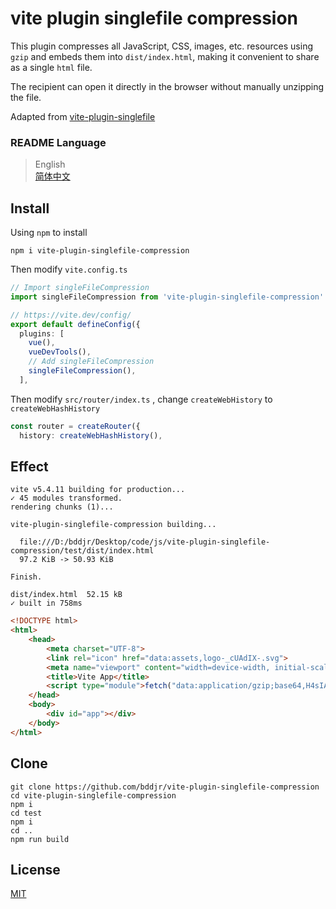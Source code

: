 # vite plugin singlefile compression

This plugin compresses all JavaScript, CSS, images, etc. resources using `gzip` and embeds them into `dist/index.html`, making it convenient to share as a single `html` file.

The recipient can open it directly in the browser without manually unzipping the file.

Adapted from [vite-plugin-singlefile](https://www.npmjs.com/package/vite-plugin-singlefile)

### README Language

> English  
> [简体中文](README-zh-CN.md)

## Install

Using `npm` to install

```
npm i vite-plugin-singlefile-compression
```

Then modify `vite.config.ts`

```ts
// Import singleFileCompression
import singleFileCompression from 'vite-plugin-singlefile-compression'

// https://vite.dev/config/
export default defineConfig({
  plugins: [
    vue(),
    vueDevTools(),
    // Add singleFileCompression
    singleFileCompression(),
  ],
```

Then modify `src/router/index.ts` , change `createWebHistory` to `createWebHashHistory`

```ts
const router = createRouter({
  history: createWebHashHistory(),
```

## Effect

```
vite v5.4.11 building for production...
✓ 45 modules transformed.
rendering chunks (1)...

vite-plugin-singlefile-compression building...

  file:///D:/bddjr/Desktop/code/js/vite-plugin-singlefile-compression/test/dist/index.html
  97.2 KiB -> 50.93 KiB

Finish.

dist/index.html  52.15 kB
✓ built in 758ms
```

```html
<!DOCTYPE html>
<html>
	<head>
		<meta charset="UTF-8">
		<link rel="icon" href="data:assets,logo-_cUAdIX-.svg">
		<meta name="viewport" content="width=device-width, initial-scale=1.0">
		<title>Vite App</title>
		<script type="module">fetch("data:application/gzip;base64,H4sIAAAA******T5qJhAEA").then((e=>e.blob())).then((e=>new Response(e.stream().pipeThrough(new DecompressionStream("gzip")),{headers:{"Content-Type":"text/javascript"}}).blob())).then((e=>import(e=URL.createObjectURL(e)).finally((()=>URL.revokeObjectURL(e)))));</script>
	</head>
	<body>
		<div id="app"></div>
	</body>
</html>
```

## Clone

```
git clone https://github.com/bddjr/vite-plugin-singlefile-compression
cd vite-plugin-singlefile-compression
npm i
cd test
npm i
cd ..
npm run build
```

## License

[MIT](LICENSE.txt)
